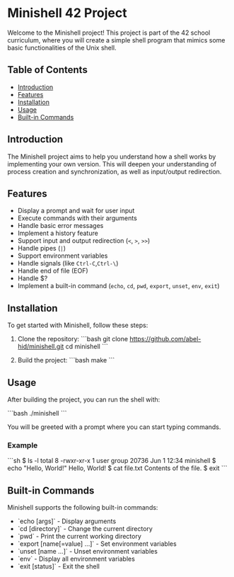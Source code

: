 
# Minishell 42 Project

Welcome to the Minishell project! This project is part of the 42 school curriculum, where you will create a simple shell program that mimics some basic functionalities of the Unix shell.

## Table of Contents

- [Introduction](#introduction)
- [Features](#features)
- [Installation](#installation)
- [Usage](#usage)
- [Built-in Commands](#built-in-commands)
## Introduction

The Minishell project aims to help you understand how a shell works by implementing your own version. This will deepen your understanding of process creation and synchronization, as well as input/output redirection.

## Features

- Display a prompt and wait for user input
- Execute commands with their arguments
- Handle basic error messages
- Implement a history feature
- Support input and output redirection (`<`, `>`, `>>`)
- Handle pipes (`|`)
- Support environment variables
- Handle signals (like `Ctrl-C`,`Ctrl-\`)
- Handle end of file (EOF)
- Handle $?
- Implement a built-in command (`echo`, `cd`, `pwd`, `export`, `unset`, `env`, `exit`)


## Installation

To get started with Minishell, follow these steps:

1. Clone the repository:
    \`\`\`bash
    git clone https://github.com/abel-hid/minishell.git
    cd minishell
    \`\`\`

2. Build the project:
    \`\`\`bash
    make
    \`\`\`

## Usage

After building the project, you can run the shell with:

\`\`\`bash
./minishell
\`\`\`

You will be greeted with a prompt where you can start typing commands.

### Example

\`\`\`sh
$ ls -l
total 8
-rwxr-xr-x 1 user group 20736 Jun  1 12:34 minishell
$ echo "Hello, World!"
Hello, World!
$ cat file.txt
Contents of the file.
$ exit
\`\`\`

## Built-in Commands

Minishell supports the following built-in commands:

- \`echo [args]\` - Display arguments
- \`cd [directory]\` - Change the current directory
- \`pwd\` - Print the current working directory
- \`export [name[=value] ...]\` - Set environment variables
- \`unset [name ...]\` - Unset environment variables
- \`env\` - Display all environment variables
- \`exit [status]\` - Exit the shell
